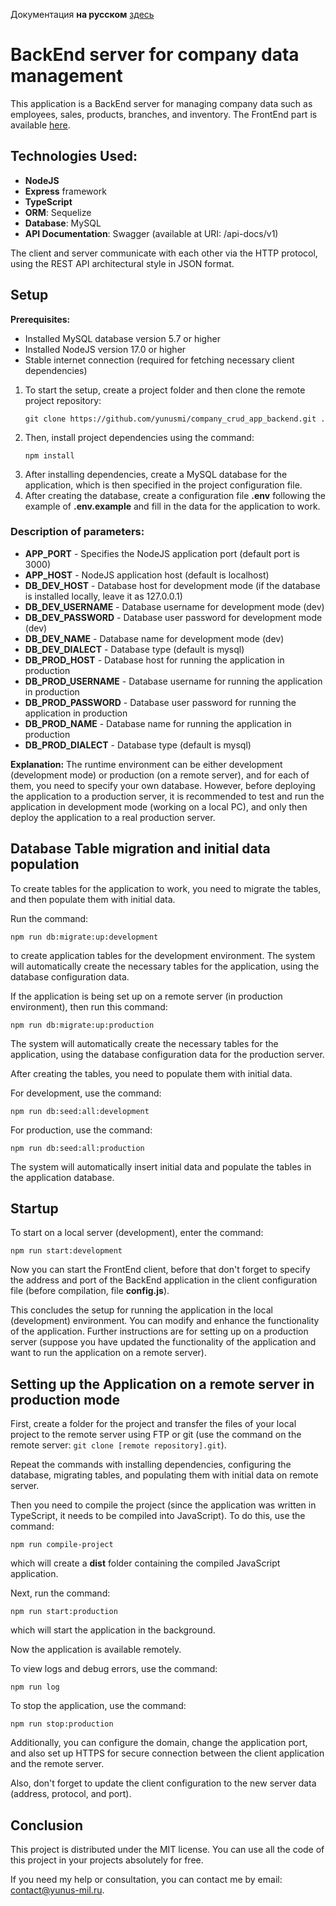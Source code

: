 <p>Документация <b>на русском</b> <a href="https://github.com/yunusmi/company_crud_app_backend/blob/master/README_RU.md">здесь</a></p>

<h1>BackEnd server for company data management</h1>

<p>This application is a BackEnd server for managing company data such as employees, sales, products, branches, and inventory. The FrontEnd part is available <a href="https://github.com/yunusmi/company_crud_app_front_end/blob/master/README.md">here</a>.</p>

<h2>Technologies Used:</h2>
<ul>
  <li><strong>NodeJS</strong></li>
  <li><strong>Express</strong> framework</li>
  <li><strong>TypeScript</strong></li>
  <li><strong>ORM</strong>: Sequelize</li>
  <li><strong>Database</strong>: MySQL</li>
  <li><strong>API Documentation</strong>: Swagger (available at URI: /api-docs/v1)</li>
</ul>

<p>The client and server communicate with each other via the HTTP protocol, using the REST API architectural style in JSON format.</p>

<h2>Setup</h2>

<p><strong>Prerequisites:</strong></p>
<ul>
  <li>Installed MySQL database version 5.7 or higher</li>
  <li>Installed NodeJS version 17.0 or higher</li>
  <li>Stable internet connection (required for fetching necessary client dependencies)</li>
</ul>

<ol>
  <li>To start the setup, create a project folder and then clone the remote project repository:
    <pre><code>git clone https://github.com/yunusmi/company_crud_app_backend.git .</code></pre>
    </li>
  <li>Then, install project dependencies using the command: 
  <pre><code>npm install</code></pre>
  </li>
  <li>After installing dependencies, create a MySQL database for the application, which is then specified in the project configuration file.</li>
  <li>After creating the database, create a configuration file <b>.env</b> following the example of <b>.env.example</b> and fill in the data for the application to work.</li>
</ol>

<h3>Description of parameters:</h3>
<ul>
  <li><strong>APP_PORT</strong> - Specifies the NodeJS application port (default port is 3000)</li>
  <li><strong>APP_HOST</strong> - NodeJS application host (default is localhost)</li>

  <li><strong>DB_DEV_HOST</strong> - Database host for development mode (if the database is installed locally, leave it as 127.0.0.1)</li>
  <li><strong>DB_DEV_USERNAME</strong> - Database username for development mode (dev)</li>
  <li><strong>DB_DEV_PASSWORD</strong> - Database user password for development mode (dev)</li>
  <li><strong>DB_DEV_NAME</strong> - Database name for development mode (dev)</li>
  <li><strong>DB_DEV_DIALECT</strong> - Database type (default is mysql)</li>

  <li><strong>DB_PROD_HOST</strong> - Database host for running the application in production</li>
  <li><strong>DB_PROD_USERNAME</strong> - Database username for running the application in production</li>
  <li><strong>DB_PROD_PASSWORD</strong> - Database user password for running the application in production</li>
  <li><strong>DB_PROD_NAME</strong> - Database name for running the application in production</li>
  <li><strong>DB_PROD_DIALECT</strong> - Database type (default is mysql)</li>
</ul>

<p><b>Explanation:</b> The runtime environment can be either development (development mode) or production (on a remote server), and for each of them, you need to specify your own database. However, before deploying the application to a production server, it is recommended to test and run the application in development mode (working on a local PC), and only then deploy the application to a real production server.</p>

<h2>Database Table migration and initial data population</h2>

<p>To create tables for the application to work, you need to migrate the tables, and then populate them with initial data.</p>

<p>Run the command:</p>

<pre><code>npm run db:migrate:up:development</code></pre>

<p>to create application tables for the development environment. The system will automatically create the necessary tables for the application, using the database configuration data.</p>

<p>If the application is being set up on a remote server (in production environment), then run this command:</p>

<pre><code>npm run db:migrate:up:production</code></pre>

<p>The system will automatically create the necessary tables for the application, using the database configuration data for the production server.</p>

<p>After creating the tables, you need to populate them with initial data.</p>

<p>For development, use the command:</p>

<pre><code>npm run db:seed:all:development</code></pre>

<p>For production, use the command:</p>

<pre><code>npm run db:seed:all:production</code></pre>

<p>The system will automatically insert initial data and populate the tables in the application database.</p>

<h2>Startup</h2>

<p>To start on a local server (development), enter the command:</p>

<pre><code>npm run start:development</code></pre>

<p>Now you can start the FrontEnd client, before that don't forget to specify the address and port of the BackEnd application in the client configuration file (before compilation, file <b>config.js</b>).</p>

<p>This concludes the setup for running the application in the local (development) environment. You can modify and enhance the functionality of the application. Further instructions are for setting up on a production server (suppose you have updated the functionality of the application and want to run the application on a remote server).</p>

<h2>Setting up the Application on a remote server in production mode</h2>

<p>First, create a folder for the project and transfer the files of your local project to the remote server using FTP or git (use the command on the remote server: <code>git clone [remote repository].git</code>).</p>

<p>Repeat the commands with installing dependencies, configuring the database, migrating tables, and populating them with initial data on remote server.</p>

<p>Then you need to compile the project (since the application was written in TypeScript, it needs to be compiled into JavaScript). To do this, use the command:</p>

<pre><code>npm run compile-project</code></pre>

<p>which will create a <b>dist</b> folder containing the compiled JavaScript application.</p>

<p>Next, run the command:</p>

<pre><code>npm run start:production</code></pre>

<p>which will start the application in the background.</p>

<p>Now the application is available remotely.</p>

<p>To view logs and debug errors, use the command:</p>

<pre><code>npm run log</code></pre>

<p>To stop the application, use the command:</p>

<pre><code>npm run stop:production</code></pre>

<p>Additionally, you can configure the domain, change the application port, and also set up HTTPS for secure connection between the client application and the remote server.</p>

<p>Also, don't forget to update the client configuration to the new server data (address, protocol, and port).</p>

<h2>Conclusion</h2>

<p>This project is distributed under the MIT license. You can use all the code of this project in your projects absolutely for free.</p>

<p>If you need my help or consultation, you can contact me by email: <a href="mailto:contact@yunus-mil.ru">contact@yunus-mil.ru</a>.</p>
